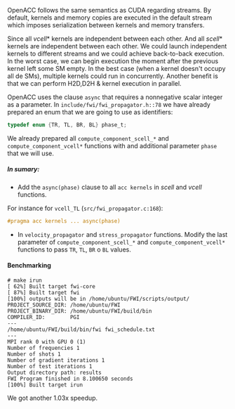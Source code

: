 OpenACC follows the same semantics as CUDA regarding streams.
By default, kernels and memory copies are executed in the default stream which imposes serialization between kernels and memory transfers.

Since all *vcell** kernels are independent between each other. 
And all *scell** kernels are independent between each other.
We could launch independent kernels to different streams and we could achieve back-to-back execution.
In the worst case, we can begin execution the moment after the previous kernel left some SM empty.
In the best case (when a kernel doesn't occupy all de SMs), multiple kernels could run in concurrently.
Another benefit is that we can perform H2D,D2H & kernel execution in parallel.

OpenACC uses the clause `async` that requires a nonnegative scalar integer as a parameter.
In `include/fwi/fwi_propagator.h::78` we have already prepared an enum that we are going to use as identifiers:
```c
typedef enum {TR, TL, BR, BL} phase_t;
```

We already prepared all `compute_component_scell_*` and `compute_component_vcell*` functions with and additional parameter `phase` that we will use.


##### In sumary:

* Add the `async(phase)` clause to all `acc kernels` in *scell* and *vcell* functions.

For instance for `vcell_TL` (`src/fwi_propagator.c:168`):
```c
#pragma acc kernels ... async(phase)
```
* In `velocity_propagator` and `stress_propagator` functions.
  Modify the last parameter of `compute_component_scell_*` and `compute_component_vcell*` functions to pass `TR`, `TL`, `BR` o `BL` values.


#### Benchmarking

```
# make irun
[ 62%] Built target fwi-core
[ 87%] Built target fwi
[100%] outputs will be in /home/ubuntu/FWI/scripts/output/
PROJECT_SOURCE_DIR: /home/ubuntu/FWI
PROJECT_BINARY_DIR: /home/ubuntu/FWI/build/bin
COMPILER_ID:        PGI
---
/home/ubuntu/FWI/build/bin/fwi fwi_schedule.txt
---
MPI rank 0 with GPU 0 (1)
Number of frequencies 1
Number of shots 1
Number of gradient iterations 1
Number of test iterations 1
Output directory path: results
FWI Program finished in 8.100650 seconds
[100%] Built target irun
```
We got another 1.03x speedup.
